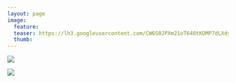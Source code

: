 ```yaml
---
layout: page
image:
  feature:
  teaser: https://lh3.googleusercontent.com/CW6S0JPXm21oT648tKOMP7dLXdyE9seE2bJ0y6qdqhM=w245-h163-no
  thumb:
---
```


![](https://lh3.googleusercontent.com/i6vIkll5tT7MpyrEhKxBqdXJf8og4fnPACpeM4ZkgUU=w800)

![](https://lh3.googleusercontent.com/lwotXehvi3ZatfdL7V3pVGpdxmJ7k-V0oOYG5dBJ2CE=w800)
